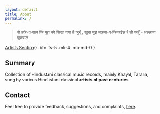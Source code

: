 ```yaml
---
layout: default
title: About
permalink: /
---
```


> वो हर्फ़-ए-राज़ कि मुझ को सिखा गया है जुनूँ , ख़ुदा मुझे नफ़स-ए-जिबरईल दे तो कहूँ - अल्लामा इक़बाल

[Artists Section](collection/artists/#list-of-artists){: .btn .fs-5 .mb-4 .mb-md-0 }

## Summary
Collection of Hindustani classical music records, mainly Khayal, Tarana, sung by various Hindustani classical **artists of past centuries** 

## Contact
Feel free to provide feedback, suggestions, and complaints, [here](https://github.com/amandeep511997/hindustani-classical-collection/issues).


